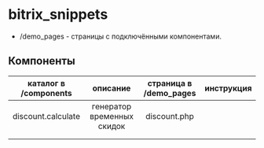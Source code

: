 # bitrix_snippets
- /demo_pages - страницы с подключёнными компонентами.
## Компоненты
| **каталог в /components** |        **описание**        | **страница в /demo_pages** | **инструкция** |
|:-------------------------:|:--------------------------:|:--------------------------:|:--------------:|
| discount.calculate        | генератор временных скидок | discount.php               |                |
|                           |                            |                            |                |
|                           |                            |                            |                |
